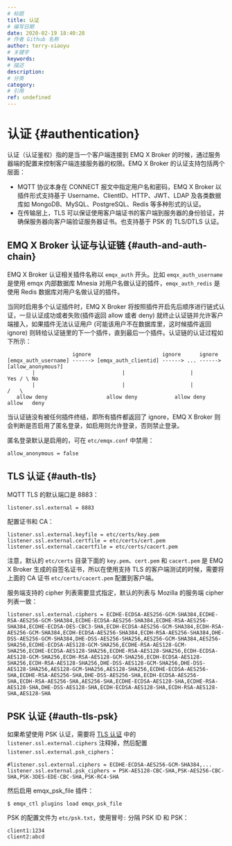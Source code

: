 ```yaml
---
# 标题
title: 认证
# 编写日期
date: 2020-02-19 18:40:28
# 作者 Github 名称
author: terry-xiaoyu
# 关键字
keywords:
# 描述
description:
# 分类
category: 
# 引用
ref: undefined
---
```


# 认证 {#authentication}

认证（认证鉴权）指的是当一个客户端连接到 EMQ X Broker 的时候，通过服务器端的配置来控制客户端连接服务器的权限。EMQ X Broker 的认证支持包括两个层面：

- MQTT 协议本身在 CONNECT 报文中指定用户名和密码，EMQ X Broker 以插件形式支持基于 Username、ClientID、HTTP、JWT、LDAP 及各类数据库如 MongoDB、MySQL、PostgreSQL、Redis 等多种形式的认证。
- 在传输层上，TLS 可以保证使用客户端证书的客户端到服务器的身份验证，并确保服务器向客户端验证服务器证书。也支持基于 PSK 的 TLS/DTLS 认证。

## EMQ X Broker 认证与认证链 {#auth-and-auth-chain}

EMQ X Broker 认证相关插件名称以 `emqx_auth` 开头。比如 `emqx_auth_username` 是使用 emqx 内部数据库 Mnesia 对用户名做认证的插件，`emqx_auth_redis` 是使用 Redis 数据库对用户名做认证的插件。

当同时启用多个认证插件时，EMQ X Broker 将按照插件开启先后顺序进行链式认证，一旦认证成功或者失败(插件返回 allow 或者 deny) 就终止认证链并允许客户端接入，如果插件无法认证用户 (可能该用户不在数据库里，这时候插件返回 ignore) 则转给认证链里的下一个插件，直到最后一个插件。认证链的认证过程如下所示：

```
                     ignore                       ignore      ignore
[emqx_auth_username] ------> [emqx_auth_clientid] ------> ... ------> [allow_anonymous?]
        |                            |                     |             Yes / \ No
        |                            |                     |                /   \
   allow deny                   allow deny            allow deny        allow   deny
```

当认证链没有被任何插件终结，即所有插件都返回了 ignore，EMQ X Broker 则会判断是否启用了匿名登录，如启用则允许登录，否则禁止登录。

匿名登录默认是启用的，可在 `etc/emqx.conf` 中禁用：

```
allow_anonymous = false
```

## TLS 认证 {#auth-tls}

MQTT TLS 的默认端口是 8883：

```
listener.ssl.external = 8883
```

配置证书和 CA：

```
listener.ssl.external.keyfile = etc/certs/key.pem
listener.ssl.external.certfile = etc/certs/cert.pem
listener.ssl.external.cacertfile = etc/certs/cacert.pem
```

注意，默认的 `etc/certs` 目录下面的 `key.pem`、`cert.pem` 和 `cacert.pem` 是 EMQ X Broker 生成的自签名证书，所以在使用支持 TLS 的客户端测试的时候，需要将上面的 CA 证书 `etc/certs/cacert.pem` 配置到客户端。

服务端支持的 cipher 列表需要显式指定，默认的列表与 Mozilla 的服务端 cipher 列表一致：

```
listener.ssl.external.ciphers = ECDHE-ECDSA-AES256-GCM-SHA384,ECDHE-RSA-AES256-GCM-SHA384,ECDHE-ECDSA-AES256-SHA384,ECDHE-RSA-AES256-SHA384,ECDHE-ECDSA-DES-CBC3-SHA,ECDH-ECDSA-AES256-GCM-SHA384,ECDH-RSA-AES256-GCM-SHA384,ECDH-ECDSA-AES256-SHA384,ECDH-RSA-AES256-SHA384,DHE-DSS-AES256-GCM-SHA384,DHE-DSS-AES256-SHA256,AES256-GCM-SHA384,AES256-SHA256,ECDHE-ECDSA-AES128-GCM-SHA256,ECDHE-RSA-AES128-GCM-SHA256,ECDHE-ECDSA-AES128-SHA256,ECDHE-RSA-AES128-SHA256,ECDH-ECDSA-AES128-GCM-SHA256,ECDH-RSA-AES128-GCM-SHA256,ECDH-ECDSA-AES128-SHA256,ECDH-RSA-AES128-SHA256,DHE-DSS-AES128-GCM-SHA256,DHE-DSS-AES128-SHA256,AES128-GCM-SHA256,AES128-SHA256,ECDHE-ECDSA-AES256-SHA,ECDHE-RSA-AES256-SHA,DHE-DSS-AES256-SHA,ECDH-ECDSA-AES256-SHA,ECDH-RSA-AES256-SHA,AES256-SHA,ECDHE-ECDSA-AES128-SHA,ECDHE-RSA-AES128-SHA,DHE-DSS-AES128-SHA,ECDH-ECDSA-AES128-SHA,ECDH-RSA-AES128-SHA,AES128-SHA
```

## PSK 认证 {#auth-tls-psk}

如果希望使用 PSK 认证，需要将 [TLS 认证](#auth-tls) 中的 `listener.ssl.external.ciphers` 注释掉，然后配置 `listener.ssl.external.psk_ciphers`：

```
#listener.ssl.external.ciphers = ECDHE-ECDSA-AES256-GCM-SHA384,...
listener.ssl.external.psk_ciphers = PSK-AES128-CBC-SHA,PSK-AES256-CBC-SHA,PSK-3DES-EDE-CBC-SHA,PSK-RC4-SHA

```

然后启用 emqx_psk_file 插件：

```
$ emqx_ctl plugins load emqx_psk_file
```

PSK 的配置文件为 `etc/psk.txt`，使用冒号`:` 分隔 PSK ID 和 PSK：

```
client1:1234
client2:abcd
```
